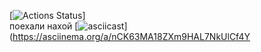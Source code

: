 [![Actions Status](https://github.com/nightAnt/difference-calculator/actions/workflows/node.js.yml/badge.svg)]
<br>поехали нахой
[![asciicast](https://asciinema.org/a/nCK63MA18ZXm9HAL7NkUlCf4Y.svg)](https://asciinema.org/a/nCK63MA18ZXm9HAL7NkUlCf4Y
